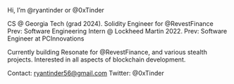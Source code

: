 Hi, I’m @ryantinder or @0xTinder

CS @ Georgia Tech (grad 2024). Solidity Engineer for @RevestFinance
Prev: Software Engineering Intern @ Lockheed Martin 2022.
Prev: Software Engineer at PCInnovations

Currently building Resonate for @RevestFinance, and various stealth projects.
Interested in all aspects of blockchain development.

Contact: ryantinder56@gmail.com
Twitter: @0xTinder
